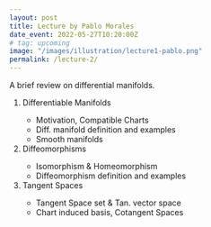 ```yaml
---
layout: post
title: Lecture by Pablo Morales
date_event: 2022-05-27T10:20:00Z
# tag: upcoming
image: "/images/illustration/lecture1-pablo.png"
permalink: /lecture-2/
---
```



A brief review on differential manifolds.

<ol>
    <li>Differentiable Manifolds</li>
        <ul>
            <li>Motivation, Compatible Charts</li>
            <li>Diff. manifold definition and examples</li>
            <li>Smooth manifolds</li>
        </ul>
    <li>Diffeomorphisms</li>
        <ul>
            <li>Isomorphism & Homeomorphism</li>
            <li>Diffeomorphism definition and examples</li>
        </ul>
    <li>Tangent Spaces</li>
        <ul>
            <li>Tangent Space set & Tan. vector space</li>
            <li>Chart induced basis, Cotangent Spaces</li>
        </ul>
</ol>